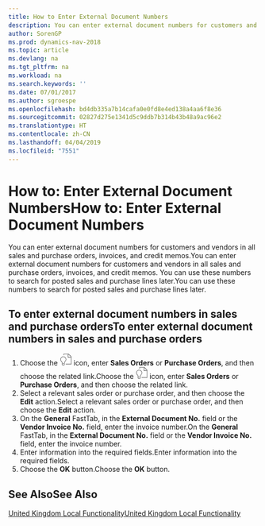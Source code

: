 ```yaml
---
title: How to Enter External Document Numbers
description: You can enter external document numbers for customers and vendors in all sales and purchase orders, invoices, and credit memos. You can use these numbers to search for posted sales and purchase lines later.
author: SorenGP
ms.prod: dynamics-nav-2018
ms.topic: article
ms.devlang: na
ms.tgt_pltfrm: na
ms.workload: na
ms.search.keywords: ''
ms.date: 07/01/2017
ms.author: sgroespe
ms.openlocfilehash: bd4db335a7b14cafa0e0fd8e4ed138a4aa6f8e36
ms.sourcegitcommit: 02827d275e1341d5c9ddb7b314b43b48a9ac96e2
ms.translationtype: HT
ms.contentlocale: zh-CN
ms.lasthandoff: 04/04/2019
ms.locfileid: "7551"
---
```

# <a name="how-to-enter-external-document-numbers"></a><span data-ttu-id="cdf24-104">How to: Enter External Document Numbers</span><span class="sxs-lookup"><span data-stu-id="cdf24-104">How to: Enter External Document Numbers</span></span>
<span data-ttu-id="cdf24-105">You can enter external document numbers for customers and vendors in all sales and purchase orders, invoices, and credit memos.</span><span class="sxs-lookup"><span data-stu-id="cdf24-105">You can enter external document numbers for customers and vendors in all sales and purchase orders, invoices, and credit memos.</span></span> <span data-ttu-id="cdf24-106">You can use these numbers to search for posted sales and purchase lines later.</span><span class="sxs-lookup"><span data-stu-id="cdf24-106">You can use these numbers to search for posted sales and purchase lines later.</span></span>  

## <a name="to-enter-external-document-numbers-in-sales-and-purchase-orders"></a><span data-ttu-id="cdf24-107">To enter external document numbers in sales and purchase orders</span><span class="sxs-lookup"><span data-stu-id="cdf24-107">To enter external document numbers in sales and purchase orders</span></span>  

1.  <span data-ttu-id="cdf24-108">Choose the ![Search for Page or Report](../../media/ui-search/search_small.png "Search for Page or Report icon") icon, enter **Sales Orders** or **Purchase Orders**, and then choose the related link.</span><span class="sxs-lookup"><span data-stu-id="cdf24-108">Choose the ![Search for Page or Report](../../media/ui-search/search_small.png "Search for Page or Report icon") icon, enter **Sales Orders** or **Purchase Orders**, and then choose the related link.</span></span>  
2.  <span data-ttu-id="cdf24-109">Select a relevant sales order or purchase order, and then choose the **Edit** action.</span><span class="sxs-lookup"><span data-stu-id="cdf24-109">Select a relevant sales order or purchase order, and then choose the **Edit** action.</span></span>  
3.  <span data-ttu-id="cdf24-110">On the **General** FastTab, in the **External Document No.** field or the **Vendor Invoice No.** field, enter the invoice number.</span><span class="sxs-lookup"><span data-stu-id="cdf24-110">On the **General** FastTab, in the **External Document No.** field or the **Vendor Invoice No.** field, enter the invoice number.</span></span>  
4.  <span data-ttu-id="cdf24-111">Enter information into the required fields.</span><span class="sxs-lookup"><span data-stu-id="cdf24-111">Enter information into the required fields.</span></span>  
5.  <span data-ttu-id="cdf24-112">Choose the **OK** button.</span><span class="sxs-lookup"><span data-stu-id="cdf24-112">Choose the **OK** button.</span></span>  

## <a name="see-also"></a><span data-ttu-id="cdf24-113">See Also</span><span class="sxs-lookup"><span data-stu-id="cdf24-113">See Also</span></span>  
 [<span data-ttu-id="cdf24-114">United Kingdom Local Functionality</span><span class="sxs-lookup"><span data-stu-id="cdf24-114">United Kingdom Local Functionality</span></span>](united-kingdom-local-functionality.md)

